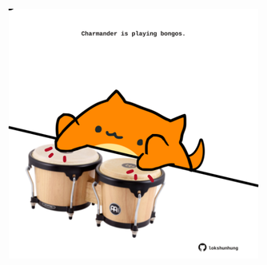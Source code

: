 <!-- built at 28/02/2025, 09:00:42 UTC -->
<p align="center">
  <img width="500" height="500" src="./ReadmeImage.svg">
</p>
